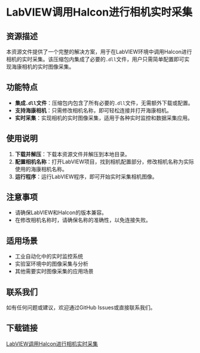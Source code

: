 # LabVIEW调用Halcon进行相机实时采集

## 资源描述

本资源文件提供了一个完整的解决方案，用于在LabVIEW环境中调用Halcon进行相机的实时采集。该压缩包内集成了必要的`.dll`文件，用户只需简单配置即可实现海康相机的实时图像采集。

## 功能特点

- **集成`.dll`文件**：压缩包内包含了所有必要的`.dll`文件，无需额外下载或配置。
- **支持海康相机**：只需修改相机名称，即可轻松连接并打开海康相机。
- **实时采集**：实现相机的实时图像采集，适用于各种实时监控和数据采集应用。

## 使用说明

1. **下载并解压**：下载本资源文件并解压到本地目录。
2. **配置相机名称**：打开LabVIEW项目，找到相机配置部分，修改相机名称为实际使用的海康相机名称。
3. **运行程序**：运行LabVIEW程序，即可开始实时采集相机图像。

## 注意事项

- 请确保LabVIEW和Halcon的版本兼容。
- 在修改相机名称时，请确保名称的准确性，以免连接失败。

## 适用场景

- 工业自动化中的实时监控系统
- 实验室环境中的图像采集与分析
- 其他需要实时图像采集的应用场景

## 联系我们

如有任何问题或建议，欢迎通过GitHub Issues或直接联系我们。

## 下载链接

[LabVIEW调用Halcon进行相机实时采集](https://pan.quark.cn/s/2a6db653102c)
